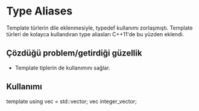 # Type Aliases

Template türlerin dile eklenmesiyle, typedef kullanımı zorlaşmıştı. Template türleri de kolayca kullandıran type aliasları C++11'de bu yüzden eklendi.

## Çözdüğü problem/getirdiği güzellik

- Template tiplerin de kullanımını sağlar.

## Kullanımı

template <typename T>
using vec = std::vector<T>;
vec<int> integer_vector;

